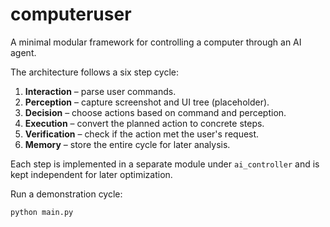 # computeruser

A minimal modular framework for controlling a computer through an AI agent.

The architecture follows a six step cycle:

1. **Interaction** – parse user commands.
2. **Perception** – capture screenshot and UI tree (placeholder).
3. **Decision** – choose actions based on command and perception.
4. **Execution** – convert the planned action to concrete steps.
5. **Verification** – check if the action met the user's request.
6. **Memory** – store the entire cycle for later analysis.

Each step is implemented in a separate module under `ai_controller` and is kept
independent for later optimization.

Run a demonstration cycle:

```bash
python main.py
```
